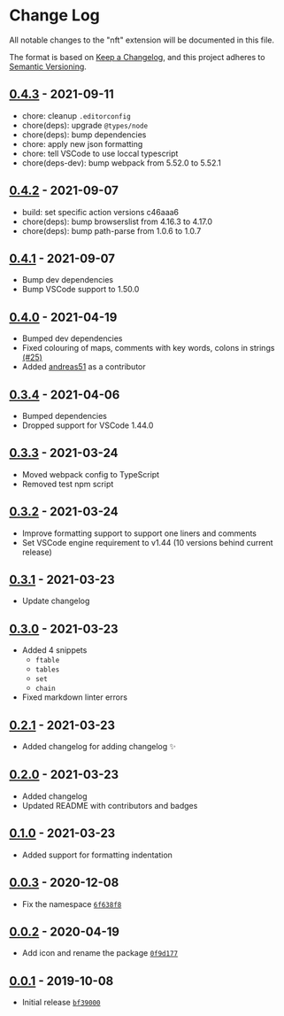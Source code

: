 # Change Log

All notable changes to the "nft" extension will be documented in this file.

The format is based on [Keep a Changelog](https://keepachangelog.com/en/1.0.0/),
and this project adheres to [Semantic Versioning](https://semver.org/spec/v2.0.0.html).

## [0.4.3] - 2021-09-11

- chore: cleanup `.editorconfig`
- chore(deps): upgrade `@types/node`
- chore(deps): bump dependencies
- chore: apply new json formatting
- chore: tell VSCode to use loccal typescript
- chore(deps-dev): bump webpack from 5.52.0 to 5.52.1

## [0.4.2] - 2021-09-07

- build: set specific action versions c46aaa6
- chore(deps): bump browserslist from 4.16.3 to 4.17.0
- chore(deps): bump path-parse from 1.0.6 to 1.0.7

## [0.4.1] - 2021-09-07

- Bump dev dependencies
- Bump VSCode support to 1.50.0

## [0.4.0] - 2021-04-19

- Bumped dev dependencies
- Fixed colouring of maps, comments with key words, colons in strings [(#25)](https://github.com/omBratteng/vscode-nftables/issues/25)
- Added [andreas51](https://github.com/andreas51) as a contributor

## [0.3.4] - 2021-04-06

- Bumped dependencies
- Dropped support for VSCode 1.44.0

## [0.3.3] - 2021-03-24

- Moved webpack config to TypeScript
- Removed test npm script

## [0.3.2] - 2021-03-24

- Improve formatting support to support one liners and comments
- Set VSCode engine requirement to v1.44 (10 versions behind current release)

## [0.3.1] - 2021-03-23

- Update changelog

## [0.3.0] - 2021-03-23

- Added 4 snippets
  - `ftable`
  - `tables`
  - `set`
  - `chain`
- Fixed markdown linter errors

## [0.2.1] - 2021-03-23

- Added changelog for adding changelog ✨

## [0.2.0] - 2021-03-23

- Added changelog
- Updated README with contributors and badges

## [0.1.0] - 2021-03-23

- Added support for formatting indentation

## [0.0.3] - 2020-12-08

- Fix the namespace [`6f638f8`](https://github.com/omBratteng/vscode-nftables/commit/6f638f8)

## [0.0.2] - 2020-04-19

- Add icon and rename the package [`0f9d177`](https://github.com/omBratteng/vscode-nftables/commit/0f9d177)

## [0.0.1] - 2019-10-08

- Initial release [`bf39000`](https://github.com/omBratteng/vscode-nftables/commit/bf39000)

[0.4.3]: https://github.com/omBratteng/vscode-nftables/compare/0.4.2...0.4.3
[0.4.2]: https://github.com/omBratteng/vscode-nftables/compare/0.4.1...0.4.2
[0.4.1]: https://github.com/omBratteng/vscode-nftables/compare/0.4.0...0.4.1
[0.4.0]: https://github.com/omBratteng/vscode-nftables/compare/0.3.4...0.4.0
[0.3.4]: https://github.com/omBratteng/vscode-nftables/compare/0.3.3...0.3.4
[0.3.3]: https://github.com/omBratteng/vscode-nftables/compare/0.3.2...0.3.3
[0.3.2]: https://github.com/omBratteng/vscode-nftables/compare/0.3.1...0.3.2
[0.3.1]: https://github.com/omBratteng/vscode-nftables/compare/0.3.0...0.3.1
[0.3.0]: https://github.com/omBratteng/vscode-nftables/compare/0.2.1...0.3.0
[0.2.1]: https://github.com/omBratteng/vscode-nftables/compare/0.2.0...0.2.1
[0.2.0]: https://github.com/omBratteng/vscode-nftables/compare/0.1.0...0.2.0
[0.1.0]: https://github.com/omBratteng/vscode-nftables/compare/0.0.3...0.1.0
[0.0.3]: https://github.com/omBratteng/vscode-nftables/compare/0.0.2...0.0.3
[0.0.2]: https://github.com/omBratteng/vscode-nftables/compare/0.0.1...0.0.2
[0.0.1]: https://github.com/omBratteng/vscode-nftables/releases/tag/0.0.1

